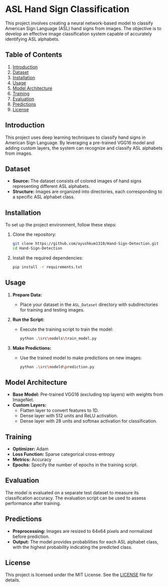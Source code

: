 

# ASL Hand Sign Classification

This project involves creating a neural network-based model to classify American Sign Language (ASL) hand signs from images. The objective is to develop an effective image classification system capable of accurately identifying ASL alphabets.

## Table of Contents

1. [Introduction](#introduction)
2. [Dataset](#dataset)
3. [Installation](#installation)
4. [Usage](#usage)
5. [Model Architecture](#model-architecture)
6. [Training](#training)
7. [Evaluation](#evaluation)
8. [Predictions](#predictions)
9. [License](#license)

## Introduction

This project uses deep learning techniques to classify hand signs in American Sign Language. By leveraging a pre-trained VGG16 model and adding custom layers, the system can recognize and classify ASL alphabets from images.

## Dataset

- **Source:** The dataset consists of colored images of hand signs representing different ASL alphabets.
- **Structure:** Images are organized into directories, each corresponding to a specific ASL alphabet class.

## Installation

To set up the project environment, follow these steps:

1. Clone the repository:
    ```bash
    git clone https://github.com/ayushkum1310/Hand-Sign-Detection.git
    cd Hand-Sign-Detection
    ```

2. Install the required dependencies:
    ```bash
    pip install -r requirements.txt
    ```

## Usage

1. **Prepare Data:**
   - Place your dataset in the `ASL_Dataset` directory with subdirectories for training and testing images.

2. **Run the Script:**
   - Execute the training script to train the model:
     ```bash
     python .\src\models\train_model.py
     ```

3. **Make Predictions:**
   - Use the trained model to make predictions on new images:
     ```bash
     python .\src\modeld\prediction.py
     ```

## Model Architecture

- **Base Model:** Pre-trained VGG16 (excluding top layers) with weights from ImageNet.
- **Custom Layers:** 
  - Flatten layer to convert features to 1D.
  - Dense layer with 512 units and ReLU activation.
  - Dense layer with 28 units and softmax activation for classification.

## Training

- **Optimizer:** Adam
- **Loss Function:** Sparse categorical cross-entropy
- **Metrics:** Accuracy
- **Epochs:** Specify the number of epochs in the training script.

## Evaluation

The model is evaluated on a separate test dataset to measure its classification accuracy. The evaluation script can be used to assess performance after training.

## Predictions

- **Preprocessing:** Images are resized to 64x64 pixels and normalized before prediction.
- **Output:** The model provides probabilities for each ASL alphabet class, with the highest probability indicating the predicted class.

## License

This project is licensed under the MIT License. See the [LICENSE](LICENSE) file for details.


